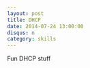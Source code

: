```yaml
---
layout: post
title: DHCP
date: 2014-07-24 13:00:00
disqus: n
category: skills
---
```


Fun DHCP stuff

